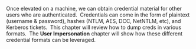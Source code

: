 Once elevated on a machine, we can obtain credential material for other users who are authenticated.  Credentials can come in the form of plaintext (username & password), hashes (NTLM, AES, DCC, NetNTLM, etc), and Kerberos tickets.  This chapter will review how to dump creds in various formats.  The **User Impersonation** chapter will show how these different credential formats can be leveraged.